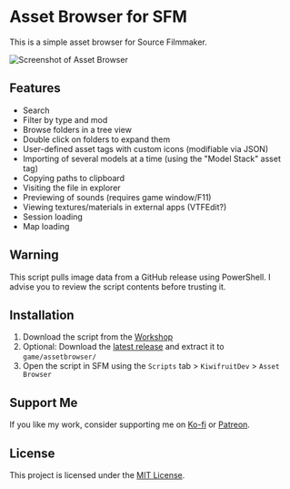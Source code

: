 # Asset Browser for SFM

This is a simple asset browser for Source Filmmaker.

![Screenshot of Asset Browser](https://i.imgur.com/2QujuUI.png)

## Features

- Search
- Filter by type and mod
- Browse folders in a tree view
- Double click on folders to expand them
- User-defined asset tags with custom icons (modifiable via JSON)
- Importing of several models at a time (using the "Model Stack" asset tag)
- Copying paths to clipboard
- Visiting the file in explorer
- Previewing of sounds (requires game window/F11)
- Viewing textures/materials in external apps (VTFEdit?)
- Session loading
- Map loading

## Warning

This script pulls image data from a GitHub release using PowerShell.
I advise you to review the script contents before trusting it.

## Installation

1. Download the script from the [Workshop](https://steamcommunity.com/sharedfiles/filedetails/?id=2918590103)
2. Optional: Download the [latest release](https://github.com/KiwifruitDev/SFM-Asset-Browser/releases/latest) and extract it to `game/assetbrowser/`
3. Open the script in SFM using the `Scripts` tab > `KiwifruitDev` > `Asset Browser`

## Support Me

If you like my work, consider supporting me on [Ko-fi](https://ko-fi.com/kiwifruitdev) or [Patreon](https://www.patreon.com/kiwifruitdev).

## License

This project is licensed under the [MIT License](LICENSE).
